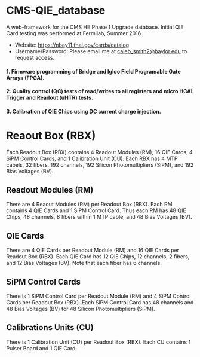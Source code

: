 # CMS-QIE_database
A web-framework for the CMS HE Phase 1 Upgrade database. Initial QIE Card testing was performed at Fermilab, Summer 2016.
* Website: https://nbay11.fnal.gov/cards/catalog
* Username/Password: Please email me at caleb_smith2@baylor.edu to request access.

#### 1. Firmware programming of Bridge and Igloo Field Programable Gate Arrays (FPGA).
#### 2. Quality control (QC) tests of read/writes to all registers and micro HCAL Trigger and Readout (uHTR) tests.
#### 3. Calibration of QIE Chips using DC current charge injection.
# Reaout Box (RBX)
Each Readout Box (RBX) contains 4 Readout Modules (RM), 16 QIE Cards, 4 SiPM Control Cards, and 1 Calibration Unit (CU).
Each RBX has 4 MTP cabels, 32 fibers, 192 channels, 192 Silicon Photomultipliers (SiPM), and 192 Bias Voltages (BV).
## Readout Modules (RM)
There are 4 Reaout Modules (RM) per Readout Box (RBX). Each RM contains 4 QIE Cards and 1 SiPM Control Card. Thus each RM has 48 QIE Chips, 48 channels, 8 fibers within 1 MTP cable, and 48 Bias Voltages (BV). 
## QIE Cards
There are 4 QIE Cards per Readout Module (RM) and 16 QIE Cards per Readout Box (RBX). Each QIE Card has 12 QIE Chips, 12 channels, 2 fibers, and 12 Bias Voltages (BV). Note that each fiber has 6 channels.
## SiPM Control Cards
There is 1 SiPM Control Card per Readout Module (RM) and 4 SiPM Control Cards per Readout Box (RBX). Each SiPM Control Card has 48 channels and 48 Bias Voltages (BV) for 48 Silicon Photomultipliers (SiPM).
## Calibrations Units (CU)
There is 1 Calibration Unit (CU) per Readout Box (RBX). Each CU contains 1 Pulser Board and 1 QIE Card.

